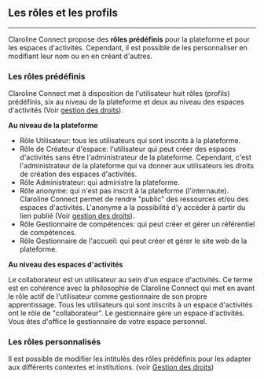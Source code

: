 ## Les rôles et les profils

---

Claroline Connect propose des **rôles prédéfinis** pour la plateforme et pour les espaces d'activités. Cependant, il est possible de les personnaliser en modifiant leur nom ou en en créant d'autres.

### Les rôles prédéfinis

Claroline Connect met à disposition de l'utilisateur huit rôles (profils) prédéfinis, six au niveau de la plateforme et deux au niveau des espaces d'activités (Voir [gestion des droits](../ressources/gerer_droits_acces_ressources.md)).

**Au niveau de la plateforme**

* Rôle Utilisateur: tous les utilisateurs qui sont inscrits à la plateforme.
* Rôle de Créateur d'espace: l'utilisateur qui peut créer des espaces d'activités sans être l'administrateur de la plateforme. Cependant, c'est l'administrateur de la plateforme qui va donner aux utilisateurs les droits de création des espaces d'activités.
* Rôle Administrateur: qui administre la plateforme.
* Rôle anonyme: qui n'est pas inscrit à la plateforme (l'internaute). Claroline Connect permet de rendre "public" des ressources et/ou des espaces d'activités. L'anonyme a la possibilité d'y accéder à partir du lien publié (Voir [gestion des droits](/../ressources/gerer_droits_acces_ressources.md)).
* Rôle Gestionnaire de compétences: qui peut créer et gérer un référentiel de compétences.
* Rôle Gestionnaire de l'accueil: qui peut créer et gérer le site web de la plateforme.

**Au niveau des espaces d'activités**

Le collaborateur est un utilisateur au sein d'un espace d'activités. Ce terme est en cohérence avec la philosophie de Claroline Connect qui met en avant le rôle actif de l'utilisateur comme gestionnaire de son propre apprentissage. Tous les utilisateurs qui sont inscrits à un espace d'activités ont le rôle de "collaborateur".
Le gestionnaire gère un espace d'activités. Vous êtes d'office le gestionnaire de votre espace personnel.

### Les rôles personnalisés

Il est possible de modifier les intitulés des rôles prédéfinis pour les adapter aux différents contextes et institutions. (voir [Gestion des droits](/../ressources/gerer_droits_acces_ressources.md))



